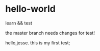 # hello-world
learn &amp;&amp; test

the master branch needs changes for test!

hello,jesse. this is my first test;